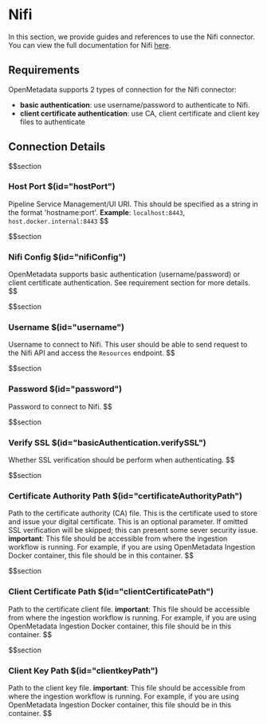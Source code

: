 # Nifi
In this section, we provide guides and references to use the Nifi connector. You can view the full documentation for Nifi [here](https://docs.open-metadata.org/connectors/pipeline/nifi).

## Requirements
OpenMetadata supports 2 types of connection for the Nifi connector:
- **basic authentication**: use username/password to authenticate to Nifi. 
- **client certificate authentication**: use CA, client certificate and client key files to authenticate

## Connection Details
$$section
### Host Port $(id="hostPort")
Pipeline Service Management/UI URI. This should be specified as a string in the format 'hostname:port'.
**Example**: `localhost:8443`, `host.docker.internal:8443`
$$

$$section
### Nifi Config $(id="nifiConfig")
OpenMetadata supports basic authentication (username/password) or client certificate authentication. See requirement section for more details.
$$

$$section
### Username $(id="username")
Username to connect to Nifi. This user should be able to send request to the Nifi API and access the `Resources` endpoint.
$$

$$section
### Password $(id="password")
Password to connect to Nifi.
$$

$$section
### Verify SSL $(id="basicAuthentication.verifySSL")
Whether SSL verification should be perform when authenticating.
$$

$$section
### Certificate Authority Path $(id="certificateAuthorityPath")
Path to the certificate authority (CA) file. This is the certificate used to store and issue your digital certificate. This is an optional parameter. If omitted SSL verification will be skipped; this can present some sever security issue.
**important**: This file should be accessible from where the ingestion workflow is running. For example, if you are using OpenMetadata Ingestion Docker container, this file should be in this container.
$$

$$section
### Client Certificate Path $(id="clientCertificatePath")
Path to the certificate client file.
**important**: This file should be accessible from where the ingestion workflow is running. For example, if you are using OpenMetadata Ingestion Docker container, this file should be in this container.
$$

$$section
### Client Key Path $(id="clientkeyPath")
Path to the client key file.
**important**: This file should be accessible from where the ingestion workflow is running. For example, if you are using OpenMetadata Ingestion Docker container, this file should be in this container.
$$